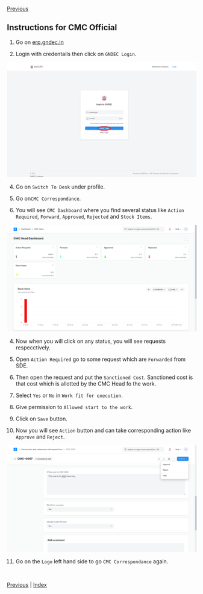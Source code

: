 [Previous](Sde.md) 

## Instructions for CMC Official

1. Go on [erp.gndec.in](https://erp.gndec.ac.in/)


2. Login with credentails then click on `GNDEC Login`.

<p align="center">
  <img src="Images/h12.png" />
</p>


4. Go on `Switch To Desk` under profile.

5. Go on`CMC Correspondance`.

3. You will see `CMC Dashboard` where you find several status like `Action Required`, `Forward`, `Approved`, `Rejected` and `Stock Items`.

<p align="center">
  <img src="Images/c12.png" />
</p>


4. Now when you will click on any status, you will see requests respecctively.

5. Open `Action Required` go to some request which are `Forwarded` from SDE.

6.  Then open the request and put the `Sanctioned Cost`. Sanctioned cost is that cost which is allotted by the CMC Head fo the work.

7. Select `Yes` or `No` in `Work fit for execution`.

8. Give permission to `Allowed start to the work`.

9. Click on `Save` button.

10. Now you will see `Action` button and can take corresponding action like `Approve` and `Reject`.

<p align="center">
  <img src="Images/c13.png" />
</p>


11. Go on the `Logo` left hand side to go `CMC Correspondance` again.

<br>

[Previous](Sde.md) | [Index](index.md)
